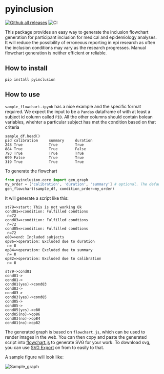 # pyinclusion
[![Github all releases](https://img.shields.io/github/release/activityMonitoring/pyinclusion.svg)](https://github.com/activityMonitoring/pyinclusion/releases/)
![CI](https://github.com/activityMonitoring/pyinclusion/workflows/CI/badge.svg)

This package provides an easy way to generate the inclusion flowchart generation for participant inclusion for medical and epidemiology analyses. It will reduce the possibility of erroneous reporting in epi research as often the inclusion conditions may vary as the research progresses. Manual flowchart generation is neither efficient or reliable. 

## How to install
```shell
pip install pyinclusion
```
## How to use 
`sample_flowchart.ipynb` has a nice example and the specific format required. We expect the input to be a `Pandas` dataframe of with at least a subject id column called `PID`. All the other columns should contain bolean variables, whehter a particular subject has met the condition based on that criteria
```
sample_df.head()
pid	calibration     summary	    duration
248	True	        True	    True
884	True	        True	    False
793	True	        True	    True
699	False	        True	    True
319	True	        True	    True
```

To generate the flowchart 
```python
from pyinclusion.core import gen_graph
my_order = ['calibration', 'duration', 'summary'] # optional. The default ordering will be used if not specified
gen_flowchart(sample_df, condition_order=my_order)
```
It will generate a script like this:
```
st79=>start: This is not working Ok
cond81=>condition: Fulfilled condtions 
 n=72
cond83=>condition: Fulfilled condtions 
 n=72
cond85=>condition: Fulfilled condtions 
 n=72
e80=>end: Included subjects
op86=>operation: Excluded due to duration
 n= 0
op84=>operation: Excluded due to summary
 n= 0
op82=>operation: Excluded due to calibration
 n= 0

st79->cond81
cond81->
cond81->
cond81(yes)->cond83
cond83->
cond83->
cond83(yes)->cond85
cond85->
cond85->
cond85(yes)->e80
cond85(no)->op86
cond83(no)->op84
cond81(no)->op82
```
The generated graph is based on `flowchart.js`, which can be used to render images in the web.
You can then copy and paste the generated script into [flowchart.js](http://flowchart.js.org) to generate SVG for your
work. To download svg, you can use [SVG Export](https://chrome.google.com/webstore/detail/svg-export/naeaaedieihlkmdajjefioajbbdbdjgp?hl=en-GB)
on from to easily to that.

A sample figure will look like:


![Sample_graph](https://github.com/activityMonitoring/pyinclusion/blob/main/sample_graph.png?raw=true)
